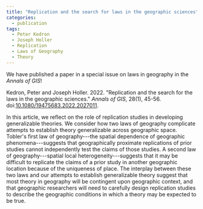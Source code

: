 ```yaml
---
title: "Replication and the search for laws in the geographic sciences"
categories:
  - publication
tags:
  - Peter Kedron
  - Joseph Holler
  - Replication
  - Laws of Geography
  - Theory
---
```


We have published a paper in a special issue on laws in geography in the *Annals of GIS*!

Kedron, Peter and Joseph Holler. 2022. "Replication and the search for the laws in the geographic sciences." *Annals of GIS*, 28(1), 45-56. doi:[10.1080/19475683.2022.2027011](https://doi.org/10.1080/19475683.2022.2027011).

In this article, we reflect on the role of replication studies in developing generalizable theories.
We consider how two laws of geography complicate attempts to establish theory generalizable across geographic space.
Tobler's first law of geography---the spatial dependence of geographic phenomena---suggests that geographically proximate replications of prior studies cannot independently test the claims of those studies.
A second law of geography---spatial local heterogeneity---suggests that it may be difficult to replicate the claims of a prior study in another geographic location because of the uniqueness of place.
The interplay between these two laws and our attempts to establish generalizable theory suggest that most theory in geography will be contingent upon geographic context, and that geographic researchers will need to carefully design replication studies to describe the geographic conditions in which a theory may be expected to be true.
